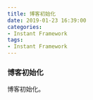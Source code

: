 ```yaml
---
title: 博客初始化
date: 2019-01-23 16:39:00
categories:
- Instant Framework
tags:
- Instant Framework
---
```


### 博客初始化

博客初始化。
